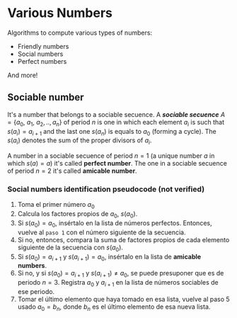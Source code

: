 # Various Numbers

Algorithms to compute various types of numbers:

- Friendly numbers
- Social numbers
- Perfect numbers

And more!

## Sociable number

It's a number that belongs to a sociable secuence. A ***sociable secuence*** $A=\{a_0,\ a_1,\ a_2,..,a_n\}$ of period $n$ is one in which each element $a_i$ is such that $s(a_i)=a_{i+1}$ and the last one $s(a_n)$ is equals to $a_0$ (forming a cycle). The $s(a_i)$ denotes the sum of the proper divisors of $a_i$.

A number in a sociable secuence of period $n = 1$ (a unique number $a$ in which $s(a) = a$) it's called **perfect number**. The one in a sociable secuence of period $n = 2$ it's called **amicable number**.

### Social numbers identification pseudocode (not verified)

1. Toma el primer número $a_0$
2. Calcula los factores propios de $a_0$, $s(a_0)$.
4. Si $s(a_0) = a_0$, insértalo en la lista de números perfectos. Entonces, vuelve al `paso 1` con el número siguiente de la secuencia.
3. Si no, entonces, compara la suma de factores propios de cada elemento siguiente de la secuencia con $s(a_0)$.
5. Si $s(a_0) = a_{i+1}$ y $s(a_{i+1}) = a_0$, insértalo en la lista de **amicable numbers**.
6. Si no, y si $s(a_0) = a_{i+1}$ y $s(a_{i+1}) \ne a_0$, se puede presuponer que es de periodo $n=3$. Registra $a_0$ y $a_{i+1}$ en la lista de números sociables de ese periodo.
7. Tomar el último elemento que haya tomado en esa lista, vuelve al paso 5 usado $a_0 = b_n$, donde $b_n$ es el último elemento de esa nueva lista.